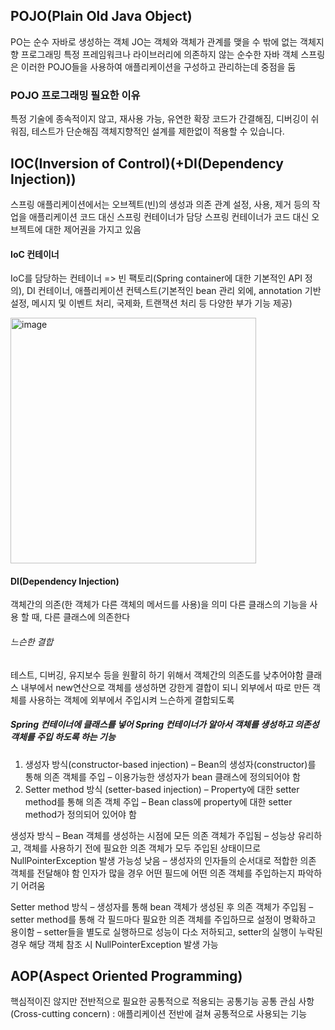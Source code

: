 ## POJO(Plain Old Java Object)
PO는 순수 자바로 생성하는 객체
JO는 객체와 객체가 관계를 맺을 수 밖에 없는 객체지향 프로그래밍
특정 프레임워크나 라이브러리에 의존하지 않는 순수한 자바 객체
스프링은 이러한 POJO들을 사용하여 애플리케이션을 구성하고 관리하는데 중점을 둠

### POJO 프로그래밍 필요한 이유
특정 기술에 종속적이지 않고, 재사용 가능, 유연한 확장
코드가 간결해짐, 디버깅이 쉬워짐, 테스트가 단순해짐
객체지향적인 설계를 제한없이 적용할 수 있습니다.

## IOC(Inversion of Control)(+DI(Dependency Injection))
스프링 애플리케이션에서는 오브젝트(빈)의 생성과 의존 관계 설정, 사용, 제거 등의 작업을 애플리케이션 코드 대신 스프링 컨테이너가 담당
스프링 컨테이너가 코드 대신 오브젝트에 대한 제어권을 가지고 있음

#### IoC 컨테이너
IoC를 담당하는 컨테이너 => 빈 팩토리(Spring container에 대한 기본적인 API 정의), DI 컨테이너, 애플리케이션 컨텍스트(기본적인 bean 관리 외에, annotation 기반 설정, 메시지 및 이벤트 처리, 국제화, 트랜잭션 처리 등 다양한 부가 기능 제공)

<img width="393" alt="image" src="https://github.com/98000001/CS-Study/assets/96863137/cf3ff0b1-4f6f-4f4e-8bdb-4130ad51ae97">


#### DI(Dependency Injection)
객체간의 의존(한 객체가 다른 객체의 메서드를 사용)을 의미
다른 클래스의 기능을 사용 할 때, 다른 클래스에 의존한다

###### 느슨한 결합
테스트, 디버깅, 유지보수 등을 원활히 하기 위해서 객체간의 의존도를 낮추어야함
클래스 내부에서 new연산으로 객체를 생성하면 강한게 결합이 되니 외부에서 따로 만든 객체를 사용하는 객체에 외부에서 주입시켜 느슨하게 결합되도록
##### Spring 컨테이너에 클래스를 넣어 Spring 컨테이너가 알아서 객체를 생성하고 의존성 객체를 주입 하도록 하는 기능

1. 생성자 방식(constructor-based injection)
   – Bean의 생성자(constructor)를 통해 의존 객체를 주입
   – 이용가능한 생성자가 bean 클래스에 정의되어야 함
3. Setter method 방식 (setter-based injection)
   – Property에 대한 setter method를 통해 의존 객체 주입
   – Bean class에 property에 대한 setter method가 정의되어 있어야 함

생성자 방식
   – Bean 객체를 생성하는 시점에 모든 의존 객체가 주입됨
   – 성능상 유리하고, 객체를 사용하기 전에 필요한 의존 객체가 모두 주입된 상태이므로 NullPointerException 발생 가능성 낮음 
   – 생성자의 인자들의 순서대로 적합한 의존 객체를 전달해야 함 인자가 많을 경우 어떤 필드에 어떤 의존 객체를 주입하는지 파악하기 어려움

Setter method 방식 
   – 생성자를 통해 bean 객체가 생성된 후 의존 객체가 주입됨
   – setter method를 통해 각 필드마다 필요한 의존 객체를 주입하므로 설정이 명확하고 용이함
   – setter들을 별도로 실행하므로 성능이 다소 저하되고, setter의 실행이 누락된 경우 해당 객체 참조 시 NullPointerException 발생 가능


## AOP(Aspect Oriented Programming)
핵심적이진 않지만 전반적으로 필요한 공통적으로 적용되는 공통기능
공통 관심 사항(Cross-cutting concern) : 애플리케이션 전반에 걸쳐 공통적으로 사용되는 기능

